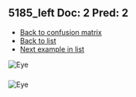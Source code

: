 ## 5185_left Doc: 2 Pred: 2
- [Back to confusion matrix](https://github.com/juliandewit/kaggle_retinopathy/blob/master/matrix.md)
- [Back to list](https://github.com/juliandewit/kaggle_retinopathy/blob/master/lists/22/list.md)
- [Next example in list](https://github.com/juliandewit/kaggle_retinopathy/blob/master/lists/22/52/5205_left.md)

![Eye](https://retinopaty.blob.core.windows.net/size1024/5185_left_2.jpeg)

### 

![Eye]()
